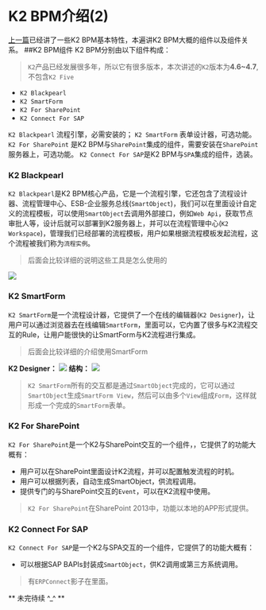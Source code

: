 # K2 BPM介绍(2)
[上一篇](http://www.cnblogs.com/FKU-CH/p/9014839.html)已经讲了一些K2 BPM基本特性，本遍讲K2 BPM大概的组件以及组件关系。
##K2 BPM组件
K2 BPM分别由以下组件构成：
> `K2`产品已经发展很多年，所以它有很多版本，本次讲述的`K2`版本为**4.6~4.7**,不包含`K2 Five`
* `K2 Blackpearl`
* `K2 SmartForm`
* `K2 For SharePoint`
* `K2 Connect For SAP`

`K2 Blackpearl` 流程引擎，必需安装的；
`K2 SmartForm` 表单设计器，可选功能。
`K2 For SharePoint` 是K2 BPM与`SharePoint`集成的组件，需要安装在`SharePoint`服务器上，可选功能。
`K2 Connect For SAP`是K2 BPM与`SPA`集成的组件，选装。

### K2 Blackpearl
`K2 Blackpearl`是K2 BPM核心产品，它是一个流程引擎，它还包含了流程设计器、流程管理中心、ESB-企业服务总线(`SmartObject`)，我们可以在里面设计自定义的流程模板，可以使用`SmartObject`去调用外部接口，例如`Web Api`，获取节点审批人等，设计后就可以部署到K2服务器上，并可以在流程管理中心(`K2 Workspace`)，管理我们已经部署的流程模板，用户如果根据流程模板发起流程，这个流程被我们称为`流程实例`。
> 后面会比较详细的说明这些工具是怎么使用的

![](https://images2018.cnblogs.com/blog/305935/201805/305935-20180510143738559-1632081703.png)

### K2 SmartForm
`K2 SmartForm`是一个流程设计器，它提供了一个在线的编辑器(`K2 Designer`)，让用户可以通过浏览器去在线编辑`SmartForm`，里面可以，它内置了很多与K2流程交互的Rule，让用户能很快的让SmartForm与K2流程进行集成。
>后面会比较详细的介绍使用SmartForm

**K2 Designer：**
![](https://images2018.cnblogs.com/blog/305935/201805/305935-20180510150218576-1111296283.png)
**结构：**
![](https://images2018.cnblogs.com/blog/305935/201805/305935-20180510144504488-1821069017.png)
>`K2 SmartForm`所有的交互都是通过`SmartObject`完成的，它可以通过`SmartObject`生成`SmartForm View`，然后可以由多个`View`组成`Form`，这样就形成一个完成的`SmartForm`表单。

### K2 For SharePoint
`K2 For SharePoint`是一个K2与SharePoint交互的一个组件，，它提供了的功能大概有：
* 用户可以在SharePoint里面设计K2流程，并可以配置触发流程的时机。
* 用户可以根据列表，自动生成SmartObject，供流程调用。
* 提供专门的与SharePoint交互的`Event`，可以在K2流程中使用。

>`K2 For SharePoint`在SharePoint 2013中，功能以本地的APP形式提供。

### K2 Connect For SAP
`K2 Connect For SAP`是一个K2与SPA交互的一个组件，它提供了的功能大概有：
* 可以根据SAP BAPIs封装成`SmartObject`，供K2调用或第三方系统调用。

>有`ERPConnect`影子在里面。

** 未完待续 ^_^ **

